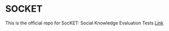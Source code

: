 # SOCKET
This is the official repo for SocKET: Social Knowledge Evaluation Tests [Link](https://arxiv.org/abs/2305.14938)


